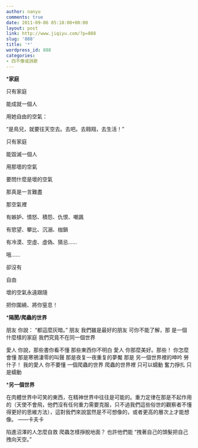 ```yaml
---
author: nanyu
comments: true
date: 2011-09-06 05:18:00+00:00
layout: post
link: http://www.jiqiyu.com/?p=888
slug: '888'
title: '*'
wordpress_id: 888
categories:
- 四不像或詩歌
---
```


***家庭**




  

只有家庭  

能成就一個人  

用她自由的空氣：  

“是鳥兒，就要往天空去。去吧。去翱翔，去生活！”  



  

只有家庭  

能毀滅一個人  

用那壞的空氣  

要問什麼是壞的空氣  

那真是一言難盡  

那空氣裡  

有嫉妒、憤怒、積怨、仇恨、嘲諷  

有慾望、攀比、沉溺、枷鎖  

有冷漠、空虛、虛偽、猜忌……  

哦……  

卻沒有  

自由  

壞的空氣永遠跟隨  

把你圍繞、將你窒息！  




***隔閡/爬蟲的世界**



朋友
你說：
“都這麼灰暗。”
朋友
我們雖是最好的朋友
可你不能了解，那
是一個什麼樣的家庭
我們究竟不在同一個世界



愛人
你說，那些書你看不懂
那些東西你不明白
愛人
你那麼美好。那些！
你怎麼會懂
那是寒鴉淒零的叫聲
那是夜复一夜重复的夢魘
那是
另一個世界裡的呻吟
勞什子！
我的愛人
你不要懂
一個爬蟲的世界
爬蟲的世界裡
只可以蠕動
奮力掙扎
只是蠕動



***另一個世界**



在肉體世界中可笑的東西，在精神世界中往往是可能的。重力定律在那是不起作用的（天使不會飛，他們沒有任何重力需要克服，只不過我們這些俗世的觀察者不懂得更好的思維方法），這對我們來說當然是不可想像的，或者更高的層次上才能想像。
——卡夫卡



陷進沼澤的人怎麼自救
爬蟲怎樣掙脫地面？
也許他們能
“拽著自己的頭髮把自己拽向天空。”

